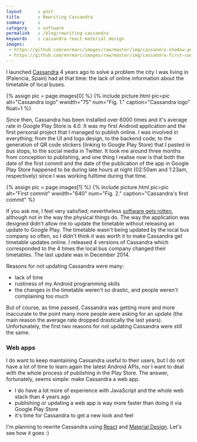 ```yaml
---
layout      : post
title       : Rewriting Cassandra
summary     : 
category    : software
permalink   : /blog/rewriting-cassandra
keywords    : cassandra react material design
images:
 - https://github.com/enrmarc/images/raw/master/img/cassandra-shadow.png
 - https://github.com/enrmarc/images/raw/master/img/cassandra-first-commit.png
---
```


I launched [Cassandra](https://play.google.com/store/apps/details?id=org.coyotev.cassandra)
4 years ago to solve a problem the city I was living in (Palencia, Spain) had
at that time: the lack of online information about the timetable of local buses.

{% assign pic = page.images[0] %}
{% include picture.html pic=pic alt="Cassandra logo" wwidth="75" num="Fig. 1." caption="Cassandra logo" float=1 %}

Since then, Cassandra has been installed over 6000 times and it's average
rate in Google Play Store is 4.0. It was my first Android application and the 
first personal project that I managed to publish online. I was involved in everything; 
from the UI and logo design, to the backend code, to the generation 
of QR code stickers (linking to Google Play Store) that I pasted in bus 
stops, to the social media in Twitter. 
It took me around three months from conception to publishing, and one thing I realise now is
that both the date of the first commit and the date of the publication of the app
in Google Play Store happened to be during late hours at night (02:50am and 1:23am, 
respectively) since I was working fulltime during that time.

{% assign pic = page.images[1] %}
{% include picture.html pic=pic alt="First commit" wwidth="640" num="Fig. 2." caption="Cassandra's first commit" %}

If you ask me, I feel very satisfied; nevertheless [software gets rotten](https://en.wikipedia.org/wiki/Software_rot), although not in the way the physical things
do. The way the application was designed didn't allow me to update the timetable
without releasing an update to Google Play. The timetable wasn't being updated by the
local bus company so often, so I didn't think it was worth it to make Cassandra
get timetable updates online. I released 4 versions of Cassandra which corresponded
to the 4 times the local bus company changed their timetables. The last update was
in December 2014.

Reasons for not updating Cassandra were many:
- lack of time
- rustiness of my Android programming skills
- the changes in the timetable weren't so drastic, and people weren't complaining too much

But of course, as time passed, Cassandra was getting more and more inaccurate to the point
many more people were asking for an update (the main reason the average rate dropped
drastically the last years). Unfortunately, the first two reasons for not updating Cassandra
were still the same.

### Web apps
I do want to keep maintaining Cassandra useful to their users, but I do not have a lot
of time to learn again the latest Android APIs, nor I want to deal with the whole process
of publishing in the Play Store. The answer, fortunately, seems simple: make Cassandra a 
web app.

- I do have a lot more of experience with JavaScript and the whole web stack than 4 years ago
- publishing or updating a web app is way more faster than doing it via Google Play Store
- it's time for Cassandra to get a new look and feel

I'm planning to rewrite Cassandra using [React](https://reactjs.org/) and 
[Material Design](https://material.io/). Let's see how it goes :)